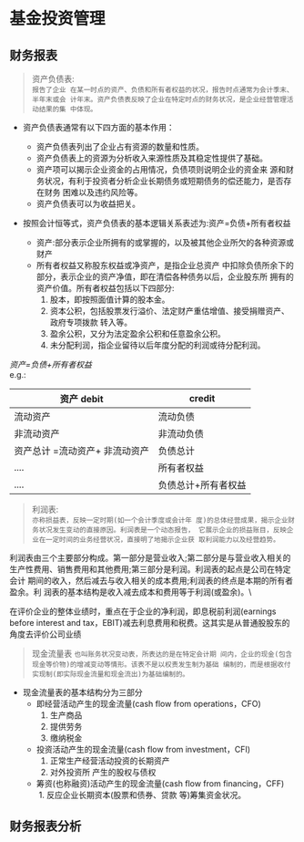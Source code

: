 # 基金投资管理 
## 财务报表
> 资产负债表:\
`报告了企业 在某一时点的资产、负债和所有者权益的状况，报告时点通常为会计季末、半年末或会 计年末。资产负债表反映了企业在特定时点的财务状况，是企业经营管理活动结果的集 中体现。`

* 资产负债表通常有以下四方面的基本作用：
  + 资产负债表列出了企业占有资源的数量和性质。
  + 资产负债表上的资源为分析收入来源性质及其稳定性提供了基础。
  + 资产项可以揭示企业资金的占用情况，负债项则说明企业的资金来 源和财务状况，有利于投资者分析企业长期债务或短期债务的偿还能力，是否存在财务 困难以及违约风险等。
  + 资产负债表可以为收益把关。
  
* 按照会计恒等式，资产负债表的基本逻辑关系表述为:资产=负债+所有者权益
  + 资产:部分表示企业所拥有的或掌握的，以及被其他企业所欠的各种资源或财产
  + 所有者权益又称股东权益或净资产，是指企业总资产 中扣除负债所余下的部分，表示企业的资产净值，即在清偿各种债务以后，企业股东所 拥有的资产价值。所有者权益包括以下四部分:
    1. 股本，即按照面值计算的股本金。 
    2. 资本公积，包括股票发行溢价、法定财产重估增值、接受捐赠资产、政府专项拨款 转入等。
    3. 盈余公积，又分为法定盈余公积和任意盈余公积。
    4. 未分配利润，指企业留待以后年度分配的利润或待分配利润。

*资产=负债+所有者权益*\
e.g.:

| 资产 debit | credit | 
| ---------- | -----------|
| 流动资产     | 流动负债| 
| 非流动资产    | 非流动负债  |
| 资产总计 =流动资产+ 非流动资产 | 负债总计 | 
| .... | 所有者权益 | 
| .... | 负债总计+所有者权益 |

 > 利润表:\
 `亦称损益表，反映一定时期(如一个会计季度或会计年 度)的总体经营成果，揭示企业财务状况发生变动的直接原因。利润表是一个动态报告， 它展示企业的损益账目，反映企业在一定时间的业务经营状况，直接明了地揭示企业获 取利润能力以及经营趋势。`

利润表由三个主要部分构成。第一部分是营业收入;第二部分是与营业收入相关的 生产性费用、销售费用和其他费用;第三部分是利润。利润表的起点是公司在特定会计 期间的收入，然后减去与收入相关的成本费用;利润表的终点是本期的所有者盈余。利 润表的基本结构是收入减去成本和费用等于利润(或盈余)。\

在评价企业的整体业绩时，重点在于企业的净利润，即息税前利润(earnings before interest and tax，EBIT)减去利息费用和税费。这其实是从普通股股东的角度去评价公司业绩

> 现金流量表
`也叫账务状况变动表，所表达的是在特定会计期 间内，企业的现金(包含现金等价物)的增减变动等情形。该表不是以权责发生制为基础 编制的，而是根据收付实现制(即实际现金流量和现金流出)为基础编制的。`

* 现金流量表的基本结构分为三部分
  + 即经营活动产生的现金流量(cash flow from operations，CFO)
    1. 生产商品
    2. 提供劳务
    3. 缴纳税金
  + 投资活动产生的现金流量(cash flow from investment，CFI)
    1. 正常生产经营活动投资的长期资产
    2. 对外投资所 产生的股权与债权
  + 筹资(也称融资)活动产生的现金流量(cash flow from financing，CFF)
    1. 反应企业长期资本(股票和债券、贷款 等)筹集资金状况。

## 财务报表分析



